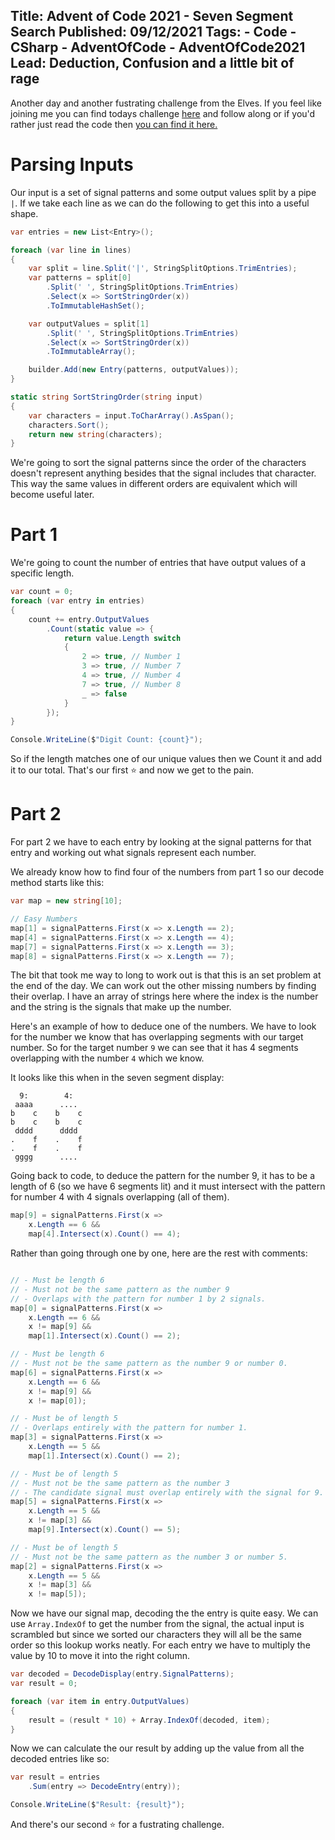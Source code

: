 Title: Advent of Code 2021 - Seven Segment Search
Published: 09/12/2021
Tags:
    - Code
    - CSharp
    - AdventOfCode
    - AdventOfCode2021
Lead: Deduction, Confusion and a little bit of rage
---

Another day and another fustrating challenge from the Elves.
If you feel like joining me you can find todays challenge [here](https://adventofcode.com/2021/day/8) and follow along or if you'd rather just read the code then [you can find it here.](https://github.com/Romanx/AdventOfCode/blob/main/src/years/2021/day-eight/Challenge.cs)

# Parsing Inputs
Our input is a set of signal patterns and some output values split by a pipe `|`.
If we take each line as we can do the following to get this into a useful shape.

```csharp
var entries = new List<Entry>();

foreach (var line in lines)
{
    var split = line.Split('|', StringSplitOptions.TrimEntries);
    var patterns = split[0]
        .Split(' ', StringSplitOptions.TrimEntries)
        .Select(x => SortStringOrder(x))
        .ToImmutableHashSet();

    var outputValues = split[1]
        .Split(' ', StringSplitOptions.TrimEntries)
        .Select(x => SortStringOrder(x))
        .ToImmutableArray();

    builder.Add(new Entry(patterns, outputValues));
}

static string SortStringOrder(string input)
{
    var characters = input.ToCharArray().AsSpan();
    characters.Sort();
    return new string(characters);
}
```

We're going to sort the signal patterns since the order of the characters doesn't represent anything besides that the signal includes that character.
This way the same values in different orders are equivalent which will become useful later.

# Part 1
We're going to count the number of entries that have output values of a specific length.

```csharp
var count = 0;
foreach (var entry in entries)
{
    count += entry.OutputValues
        .Count(static value => {
            return value.Length switch
            {
                2 => true, // Number 1
                3 => true, // Number 7
                4 => true, // Number 4
                7 => true, // Number 8
                _ => false
            }
        });
}

Console.WriteLine($"Digit Count: {count}");
```
So if the length matches one of our unique values then we Count it and add it to our total. 
That's our first ⭐ and now we get to the pain.

# Part 2
For part 2 we have to each entry by looking at the signal patterns for that entry and working out what signals represent each number.

We already know how to find four of the numbers from part 1 so our decode method starts like this:
```csharp
var map = new string[10];

// Easy Numbers
map[1] = signalPatterns.First(x => x.Length == 2);
map[4] = signalPatterns.First(x => x.Length == 4);
map[7] = signalPatterns.First(x => x.Length == 3);
map[8] = signalPatterns.First(x => x.Length == 7);
```

The bit that took me way to long to work out is that this is an set problem at the end of the day.
We can work out the other missing numbers by finding their overlap.
I have an array of strings here where the index is the number and the string is the signals that make up the number.

Here's an example of how to deduce one of the numbers.
We have to look for the number we know that has overlapping segments with our target number.
So for the target number `9` we can see that it has 4 segments overlapping with the number `4` which we know.

It looks like this when in the seven segment display:
```
  9:        4:    
 aaaa      ....   
b    c    b    c  
b    c    b    c  
 dddd      dddd   
.    f    .    f  
.    f    .    f  
 gggg      ....   
```

Going back to code, to deduce the pattern for the number 9, it has to be a length of 6 (so we have 6 segments lit) and it must intersect with the pattern for number 4 with 4 signals overlapping (all of them).

```csharp
map[9] = signalPatterns.First(x =>
    x.Length == 6 &&
    map[4].Intersect(x).Count() == 4);
```

Rather than going through one by one, here are the rest with comments:
```csharp

// - Must be length 6
// - Must not be the same pattern as the number 9
// - Overlaps with the pattern for number 1 by 2 signals.
map[0] = signalPatterns.First(x =>
    x.Length == 6 &&
    x != map[9] &&
    map[1].Intersect(x).Count() == 2);

// - Must be length 6
// - Must not be the same pattern as the number 9 or number 0.
map[6] = signalPatterns.First(x =>
    x.Length == 6 &&
    x != map[9] &&
    x != map[0]);

// - Must be of length 5 
// - Overlaps entirely with the pattern for number 1.
map[3] = signalPatterns.First(x =>
    x.Length == 5 &&
    map[1].Intersect(x).Count() == 2);

// - Must be of length 5
// - Must not be the same pattern as the number 3 
// - The candidate signal must overlap entirely with the signal for 9.
map[5] = signalPatterns.First(x =>
    x.Length == 5 &&
    x != map[3] &&
    map[9].Intersect(x).Count() == 5);

// - Must be of length 5
// - Must not be the same pattern as the number 3 or number 5.
map[2] = signalPatterns.First(x =>
    x.Length == 5 &&
    x != map[3] &&
    x != map[5]);
```

Now we have our signal map, decoding the the entry is quite easy.
We can use `Array.IndexOf` to get the number from the signal, the actual input is scrambled but since we sorted our characters they will all be the same order so this lookup works neatly.
For each entry we have to multiply the value by 10 to move it into the right column. 

```csharp
var decoded = DecodeDisplay(entry.SignalPatterns);
var result = 0;

foreach (var item in entry.OutputValues)
{
    result = (result * 10) + Array.IndexOf(decoded, item);
}
```

Now we can calculate the our result by adding up the value from all the decoded entries like so:
```csharp
var result = entries
    .Sum(entry => DecodeEntry(entry));

Console.WriteLine($"Result: {result}");
```

And there's our second ⭐ for a fustrating challenge.